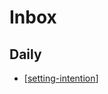 # Inbox

## Daily
- [[setting-intention]]


<!-- - Here you can write disorganised notes to be categorised later
- Bullet points are useful, but it could be free form text as well
- Sometimes it's better to just get things off your mind quickly, rather than stop to think where it belongs
- But don't let this list get too long
- Move information to more specific documents and link to them.
  - This helps you navigate between documents quickly
  - For example, you can `Cmd`+`Click` this: [[todo]]
- Some notes don't end up making sense the next day
- That's ok, you can just delete them!
  - You can always find them in your git history, if you really need it! -->



[//begin]: # "Autogenerated link references for markdown compatibility"
[setting-intention]: misc/setting-intention "Setting Intention"
[//end]: # "Autogenerated link references"